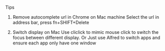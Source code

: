 Tips

1. Remove autocomplete url in Chrome on Mac machine
Select the url in address bar, press fn+SHIFT+Delete

2. Switch display on Mac
Use cliclick to mimic mouse click to switch the focus between different display.
Or
Just use Alfred to switch apps and ensure each app only have one window

